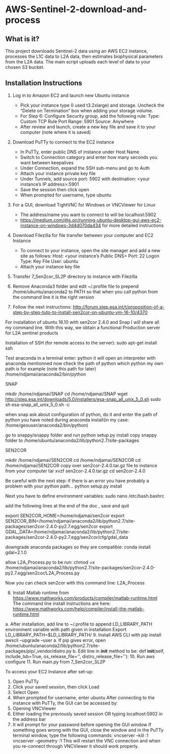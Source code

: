 # AWS-Sentinel-2-download-and-process

## What is it?
This project downloads Sentinel-2 data using an AWS EC2 instance, processes the L1C data to L2A data, then estimates biophysical parameters from the L2A data. The main script uploads each level of data to your chosen S3 bucket.

## Installation Instructions

1. Log in to Amazon EC2 and launch new Ubuntu instance
    - Pick your instance type (I used t3.2xlarge) and storage. Uncheck the “Delete on Termination” box when adding your storage volume.
    - For Step 6: Configure Security group, add the following rule:
        Type: Custom TCP Rule
        Port Range: 5901
        Source: Anywhere
    - After review and launch, create a new key file and save it to your computer (note where it is saved)
2.	Download PuTTy to connect to the EC2 instance
    - In PuTTy, enter public DNS of instance under Host Name
	- Switch to Connection category and enter how many seconds you want between keepalives
	- Under Connection, expand the SSH sub-menu and go to Auth
	- Attach your instance private key file
	- Under Tunnels, add source port: 5902 with destination: <your instance’s IP address>:5901
	- Save the session then click open
	- When prompted for username, type ubuntu
3.	For a GUI, download TightVNC for Windows or VNCViewer for Linux
	- The address/name you want to connect to will be localhost:5902
	- https://medium.com/@s.on/running-ubuntu-desktop-gui-aws-ec2-instance-on-windows-3d4d070da434 for more detailed instructions
4.	Download Filezilla for file transfer between your computer and EC2 Instance
	- To connect to your instance, open the site manager and add a new site as follows:
		Host: <your instance’s Public DNS>
		Port: 22
		Logon Type: Key File
		User: ubuntu
	- Attach your instance key file

5.	Transfer 7_Sen2cor_SL2P directory to instance with Filezilla
6.	Remove Anaconda3 folder and edit ~/.profile file to prepend /home/ubuntu/anaconda2 to PATH so that when you call python from the command line it is the right version

7.	Follow the next instructions: 
http://forum.step.esa.int/t/proposition-of-a-step-by-step-tuto-to-install-sen2cor-on-ubuntu-vm-16-10/4370

For installation of ubuntu 16.10 with sen2cor 2.4.0 and Snap
I will share all my command line.
With this way, we obtain a functional Production server for L2A sentinel products

Installation of SSH (for remote access to the server):
sudo apt-get install ssh

Test anaconda
in a terminal enter:
python
it will open an interpreter with anaconda mentionned
now check the path of python
which python
my own path is for example (note this path for later)
/home/ndjamai/anaconda2/bin/python

SNAP

mkdir /home/ndjamai/SNAP
cd /home/ndjamai/SNAP
wget http://step.esa.int/downloads/5.0/installers/esa-snap_all_unix_5_0.sh
sudo sh esa-snap_all_unix_5_0.sh -c

when snap ask about configuration of python, do it and enter the path of python you have noted during anaconda install(in my case: /home/geouser/anaconda2/bin/python)

go to snappy/snappy folder and run
python setup.py install
copy snappy folder to /home/ubuntu/anaconda2/lib/python2.7/site-packages

SEN2COR

mkdir /home/ndjamai/SEN2COR
cd /home/ndjamai/SEN2COR
cd /home/ndjamai/SEN2COR
copy over sen2cor-2.4.0.tar.gz file to instance from your computer
tar xvzf sen2cor-2.4.0.tar.gz
cd sen2cor-2.4.0

Be careful with the next step: if there is an error you have probably a problem with your python path...
python setup.py install

Next you have to define environment variables:
sudo nano /etc/bash.bashrc

add the following lines at the end of the doc , save and quit

export SEN2COR_HOME=/home/ndjamai/sen2cor
export SEN2COR_BIN=/home/ndjamai/anaconda2/lib/python2.7/site-packages/sen2cor-2.4.0-py2.7.egg/sen2cor
export GDAL_DATA=/home/ndjamai/anaconda2/lib/python2.7/site-packages/sen2cor-2.4.0-py2.7.egg/sen2cor/cfg/gdal_data

downgrade anaconda packages so they are compatible:
conda install gdal=2.1.0

allow L2A_Process.py to  be run:
chmod +x /home/ndjamai/anaconda2/lib/python2.7/site-packages/sen2cor-2.4.0-py2.7.egg/sen2cor/L2A_Process.py

Now you can check sen2cor with this command line:
L2A_Process

8.	Install Matlab runtime from https://www.mathworks.com/products/compiler/matlab-runtime.html
The command line install instructions are here:
https://www.mathworks.com/help/compiler/install-the-matlab-runtime.html

a.	After installation, add line to ~/.profile to append LD_LIBRARY_PATH environment variable with path given in installation
Export LD_LIBRARY_PATH=$LD_LIBRARY_PATH/<path given at end of installation>
9.	Install AWS CLI with pip install awscli –upgrade –user
a.	If pip gives error, open /home/ubuntu/anaconda2/lib/python2.7/site-packages/pip/_vendor/distro.py
b.	Edit line in __init__ method to be:
def __init__(self,
    include_lsb=True,
    os_release_file='',
    distro_release_file=''):
10.	Run aws configure
11.	Run main.py from 7_Sen2cor_SL2P

To access your EC2 Instance after set-up:
1.	Open PuTTy
2.	Click your saved session, then click Load
3.	Select Open
4.	When prompted for username, enter ubuntu
After connecting to the instance with PuTTy, the GUI can be accessed by:
1.	Opening VNCViewer
2.	Either loading the previously saved session OR typing localhost:5902 in the address bar
3.	It will prompt for your password before opening the GUI window
If something goes wrong with the GUI, close the window and in the PuTTy terminal window, type the following commands:
vncserver –kill :1
vncserver –geometry <the dimensions of your monitor> :1
This will restart the VNC connection and when  you re-connect through VNCViewer it should work properly.

